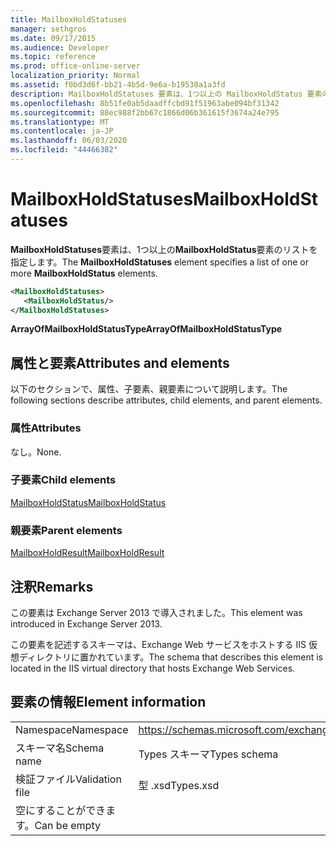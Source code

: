 ```yaml
---
title: MailboxHoldStatuses
manager: sethgros
ms.date: 09/17/2015
ms.audience: Developer
ms.topic: reference
ms.prod: office-online-server
localization_priority: Normal
ms.assetid: f0bd3d6f-bb21-4b5d-9e6a-b19530a1a3fd
description: MailboxHoldStatuses 要素は、1つ以上の MailboxHoldStatus 要素のリストを指定します。
ms.openlocfilehash: 8b51fe0ab5daadffcbd91f51963abe094bf31342
ms.sourcegitcommit: 88ec988f2bb67c1866d06b361615f3674a24e795
ms.translationtype: MT
ms.contentlocale: ja-JP
ms.lasthandoff: 06/03/2020
ms.locfileid: "44466382"
---
```

# <a name="mailboxholdstatuses"></a><span data-ttu-id="bad99-103">MailboxHoldStatuses</span><span class="sxs-lookup"><span data-stu-id="bad99-103">MailboxHoldStatuses</span></span>

<span data-ttu-id="bad99-104">**MailboxHoldStatuses**要素は、1つ以上の**MailboxHoldStatus**要素のリストを指定します。</span><span class="sxs-lookup"><span data-stu-id="bad99-104">The **MailboxHoldStatuses** element specifies a list of one or more **MailboxHoldStatus** elements.</span></span> 
  
```XML
<MailboxHoldStatuses>
   <MailboxHoldStatus/>
</MailboxHoldStatuses>
```

<span data-ttu-id="bad99-105">**ArrayOfMailboxHoldStatusType**</span><span class="sxs-lookup"><span data-stu-id="bad99-105">**ArrayOfMailboxHoldStatusType**</span></span>

## <a name="attributes-and-elements"></a><span data-ttu-id="bad99-106">属性と要素</span><span class="sxs-lookup"><span data-stu-id="bad99-106">Attributes and elements</span></span>

<span data-ttu-id="bad99-107">以下のセクションで、属性、子要素、親要素について説明します。</span><span class="sxs-lookup"><span data-stu-id="bad99-107">The following sections describe attributes, child elements, and parent elements.</span></span>
  
### <a name="attributes"></a><span data-ttu-id="bad99-108">属性</span><span class="sxs-lookup"><span data-stu-id="bad99-108">Attributes</span></span>

<span data-ttu-id="bad99-109">なし。</span><span class="sxs-lookup"><span data-stu-id="bad99-109">None.</span></span>
  
### <a name="child-elements"></a><span data-ttu-id="bad99-110">子要素</span><span class="sxs-lookup"><span data-stu-id="bad99-110">Child elements</span></span>

[<span data-ttu-id="bad99-111">MailboxHoldStatus</span><span class="sxs-lookup"><span data-stu-id="bad99-111">MailboxHoldStatus</span></span>](mailboxholdstatus.md)
  
### <a name="parent-elements"></a><span data-ttu-id="bad99-112">親要素</span><span class="sxs-lookup"><span data-stu-id="bad99-112">Parent elements</span></span>

[<span data-ttu-id="bad99-113">MailboxHoldResult</span><span class="sxs-lookup"><span data-stu-id="bad99-113">MailboxHoldResult</span></span>](mailboxholdresult.md)
  
## <a name="remarks"></a><span data-ttu-id="bad99-114">注釈</span><span class="sxs-lookup"><span data-stu-id="bad99-114">Remarks</span></span>

<span data-ttu-id="bad99-115">この要素は Exchange Server 2013 で導入されました。</span><span class="sxs-lookup"><span data-stu-id="bad99-115">This element was introduced in Exchange Server 2013.</span></span>
  
<span data-ttu-id="bad99-116">この要素を記述するスキーマは、Exchange Web サービスをホストする IIS 仮想ディレクトリに置かれています。</span><span class="sxs-lookup"><span data-stu-id="bad99-116">The schema that describes this element is located in the IIS virtual directory that hosts Exchange Web Services.</span></span>
  
## <a name="element-information"></a><span data-ttu-id="bad99-117">要素の情報</span><span class="sxs-lookup"><span data-stu-id="bad99-117">Element information</span></span>

|||
|:-----|:-----|
|<span data-ttu-id="bad99-118">Namespace</span><span class="sxs-lookup"><span data-stu-id="bad99-118">Namespace</span></span>  <br/> |https://schemas.microsoft.com/exchange/services/2006/types  <br/> |
|<span data-ttu-id="bad99-119">スキーマ名</span><span class="sxs-lookup"><span data-stu-id="bad99-119">Schema name</span></span>  <br/> |<span data-ttu-id="bad99-120">Types スキーマ</span><span class="sxs-lookup"><span data-stu-id="bad99-120">Types schema</span></span>  <br/> |
|<span data-ttu-id="bad99-121">検証ファイル</span><span class="sxs-lookup"><span data-stu-id="bad99-121">Validation file</span></span>  <br/> |<span data-ttu-id="bad99-122">型 .xsd</span><span class="sxs-lookup"><span data-stu-id="bad99-122">Types.xsd</span></span>  <br/> |
|<span data-ttu-id="bad99-123">空にすることができます。</span><span class="sxs-lookup"><span data-stu-id="bad99-123">Can be empty</span></span>  <br/> ||
   

